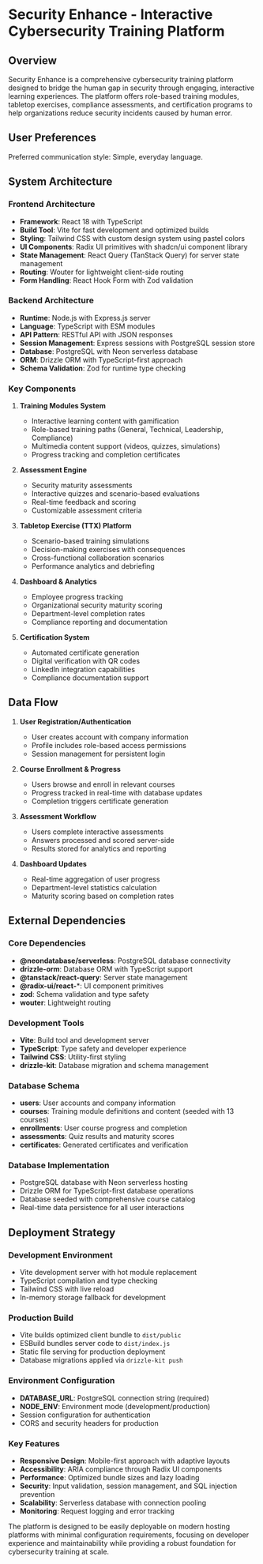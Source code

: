 # Security Enhance - Interactive Cybersecurity Training Platform

## Overview

Security Enhance is a comprehensive cybersecurity training platform designed to bridge the human gap in security through engaging, interactive learning experiences. The platform offers role-based training modules, tabletop exercises, compliance assessments, and certification programs to help organizations reduce security incidents caused by human error.

## User Preferences

Preferred communication style: Simple, everyday language.

## System Architecture

### Frontend Architecture
- **Framework**: React 18 with TypeScript
- **Build Tool**: Vite for fast development and optimized builds
- **Styling**: Tailwind CSS with custom design system using pastel colors
- **UI Components**: Radix UI primitives with shadcn/ui component library
- **State Management**: React Query (TanStack Query) for server state management
- **Routing**: Wouter for lightweight client-side routing
- **Form Handling**: React Hook Form with Zod validation

### Backend Architecture
- **Runtime**: Node.js with Express.js server
- **Language**: TypeScript with ESM modules
- **API Pattern**: RESTful API with JSON responses
- **Session Management**: Express sessions with PostgreSQL session store
- **Database**: PostgreSQL with Neon serverless database
- **ORM**: Drizzle ORM with TypeScript-first approach
- **Schema Validation**: Zod for runtime type checking

### Key Components

1. **Training Modules System**
   - Interactive learning content with gamification
   - Role-based training paths (General, Technical, Leadership, Compliance)
   - Multimedia content support (videos, quizzes, simulations)
   - Progress tracking and completion certificates

2. **Assessment Engine**
   - Security maturity assessments
   - Interactive quizzes and scenario-based evaluations
   - Real-time feedback and scoring
   - Customizable assessment criteria

3. **Tabletop Exercise (TTX) Platform**
   - Scenario-based training simulations
   - Decision-making exercises with consequences
   - Cross-functional collaboration scenarios
   - Performance analytics and debriefing

4. **Dashboard & Analytics**
   - Employee progress tracking
   - Organizational security maturity scoring
   - Department-level completion rates
   - Compliance reporting and documentation

5. **Certification System**
   - Automated certificate generation
   - Digital verification with QR codes
   - LinkedIn integration capabilities
   - Compliance documentation support

## Data Flow

1. **User Registration/Authentication**
   - User creates account with company information
   - Profile includes role-based access permissions
   - Session management for persistent login

2. **Course Enrollment & Progress**
   - Users browse and enroll in relevant courses
   - Progress tracked in real-time with database updates
   - Completion triggers certificate generation

3. **Assessment Workflow**
   - Users complete interactive assessments
   - Answers processed and scored server-side
   - Results stored for analytics and reporting

4. **Dashboard Updates**
   - Real-time aggregation of user progress
   - Department-level statistics calculation
   - Maturity scoring based on completion rates

## External Dependencies

### Core Dependencies
- **@neondatabase/serverless**: PostgreSQL database connectivity
- **drizzle-orm**: Database ORM with TypeScript support
- **@tanstack/react-query**: Server state management
- **@radix-ui/react-***: UI component primitives
- **zod**: Schema validation and type safety
- **wouter**: Lightweight routing

### Development Tools
- **Vite**: Build tool and development server
- **TypeScript**: Type safety and developer experience
- **Tailwind CSS**: Utility-first styling
- **drizzle-kit**: Database migration and schema management

### Database Schema
- **users**: User accounts and company information
- **courses**: Training module definitions and content (seeded with 13 courses)
- **enrollments**: User course progress and completion
- **assessments**: Quiz results and maturity scores
- **certificates**: Generated certificates and verification

### Database Implementation
- PostgreSQL database with Neon serverless hosting
- Drizzle ORM for TypeScript-first database operations
- Database seeded with comprehensive course catalog
- Real-time data persistence for all user interactions

## Deployment Strategy

### Development Environment
- Vite development server with hot module replacement
- TypeScript compilation and type checking
- Tailwind CSS with live reload
- In-memory storage fallback for development

### Production Build
- Vite builds optimized client bundle to `dist/public`
- ESBuild bundles server code to `dist/index.js`
- Static file serving for production deployment
- Database migrations applied via `drizzle-kit push`

### Environment Configuration
- **DATABASE_URL**: PostgreSQL connection string (required)
- **NODE_ENV**: Environment mode (development/production)
- Session configuration for authentication
- CORS and security headers for production

### Key Features
- **Responsive Design**: Mobile-first approach with adaptive layouts
- **Accessibility**: ARIA compliance through Radix UI components
- **Performance**: Optimized bundle sizes and lazy loading
- **Security**: Input validation, session management, and SQL injection prevention
- **Scalability**: Serverless database with connection pooling
- **Monitoring**: Request logging and error tracking

The platform is designed to be easily deployable on modern hosting platforms with minimal configuration requirements, focusing on developer experience and maintainability while providing a robust foundation for cybersecurity training at scale.